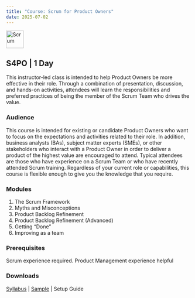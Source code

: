 ```yaml
---
title: "Course: Scrum for Product Owners"
date: 2025-07-02
---
```


<img src="/images/scrum/scrum.png" alt="Scrum" title="Scrum" style="height: 48px; margin-bottom: 0; vertical-align: middle;">

## S4PO | 1 Day
This instructor-led class is intended to help Product Owners be more effective in their role. Through a combination of presentation, discussion, and hands-on activities, attendees will learn the responsibilities and preferred practices of being the member of the Scrum Team who drives the value.

### Audience
This course is intended for existing or candidate Product Owners who want to focus on the expectations and activities related to their role. In addition, business analysts (BAs), subject matter experts (SMEs), or other stakeholders who interact with a Product Owner in order to deliver a product of the highest value are encouraged to attend. Typical attendees are those who have experience on a Scrum Team or who have recently attended Scrum training. Regardless of your current role or capabilities, this course is flexible enough to give you the knowledge that you require.

### Modules
1. The Scrum Framework
2. Myths and Misconceptions
3. Product Backlog Refinement
4. Product Backlog Refinement (Advanced)
5. Getting “Done”
6. Improving as a team

### Prerequisites
Scrum experience required. Product Management experience helpful

### Downloads

<a href="/downloads/syllabi/s4po.pdf" target="_blank">Syllabus</a> | <a href="/downloads/samples/s4po.sample.pdf" target="_blank">Sample</a> | Setup Guide